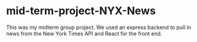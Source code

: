 # mid-term-project-NYX-News

This was my midterm group project.  We used an express backend to pull in news from the New York Times API and React for the front end.  
